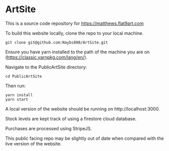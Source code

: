 # ArtSite
This is a source code repository for https://matthews.flat9art.com

To build this website locally, clone the repo to your local machine.

    git clone git@github.com:Naybs808/ArtSite.git

Ensure you have yarn installed to the path of the machine you are on (https://classic.yarnpkg.com/lang/en/).

Navigate to the PublicArtSite directory:

    cd PublicArtSite

Then run:

    yarn install
    yarn start

A local version of the website should be running on http://localhost:3000.

Stock levels are kept track of using a firestore cloud database.

Purchases are processed using StripeJS.

This public facing repo may be slightly out of date when compared with the live version of the website.
